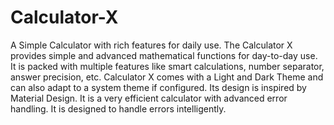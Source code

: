 # Calculator-X
A Simple Calculator with rich features for daily use.  The Calculator X provides simple and advanced mathematical functions for day-to-day use. It is packed with multiple features like smart calculations, number separator, answer precision, etc. Calculator X comes with a Light and Dark Theme and can also adapt to a system theme if configured. Its design is inspired by Material Design. It is a very efficient calculator with advanced error handling. It is designed to handle errors intelligently.
